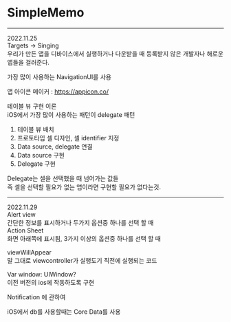 # SimpleMemo

***
2022.11.25   
Targets -> Singing   
우리가 만든 앱을 디바이스에서 실행하거나 다운받을 때 등록받지 않은 개발자나 해로운 앱들을 걸러준다.   
   
가장 많이 사용하는 NavigationUI를 사용   

앱 아이콘 메이커 : https://appicon.co/   
   
테이블 뷰 구현 이론   
iOS에서 가장 많이 사용하는 패턴이 delegate 패턴   
1. 테이블 뷰 배치   
2. 프로토타입 셀 디자인, 셀 identifier 지정   
3. Data source,  delegate 연결   
4. Data source 구현   
5. Delegate 구현   
 
Delegate는 셀을 선택했을 때 넘어가는 값들   
즉 셀을 선택할 필요가 없는 앱이라면 구현할 필요가 없다는것.   

***
2022.11.29   
Alert view   
간단한 정보를 표시하거나 두가지 옵션중 하나를 선택 할 때   
Action Sheet   
화면 아래쪽에 표시됨, 3가지 이상의 옵션중 하나를 선택 할 때   
   
viewWillAppear   
말 그대로 viewcontroller가 실행도기 직전에 실행되는 코드   
   
Var window: UIWindow?   
이전 버전의 ios에 작동하도록 구현   
   
Notification 에 관하여   
   
iOS에서 db를 사용할때는 Core Data를 사용    
